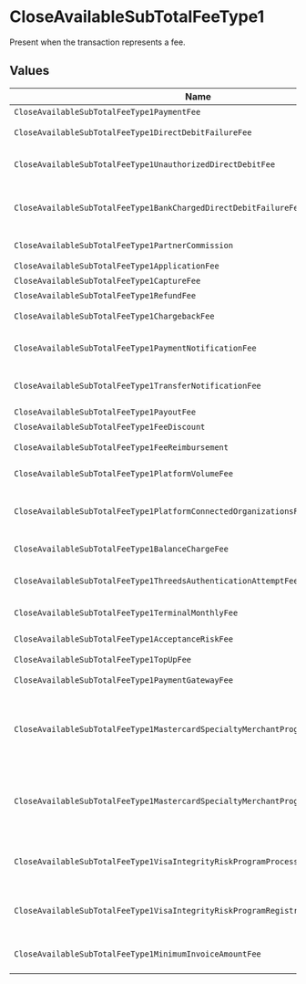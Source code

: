 # CloseAvailableSubTotalFeeType1

Present when the transaction represents a fee.


## Values

| Name                                                                              | Value                                                                             |
| --------------------------------------------------------------------------------- | --------------------------------------------------------------------------------- |
| `CloseAvailableSubTotalFeeType1PaymentFee`                                        | payment-fee                                                                       |
| `CloseAvailableSubTotalFeeType1DirectDebitFailureFee`                             | direct-debit-failure-fee                                                          |
| `CloseAvailableSubTotalFeeType1UnauthorizedDirectDebitFee`                        | unauthorized-direct-debit-fee                                                     |
| `CloseAvailableSubTotalFeeType1BankChargedDirectDebitFailureFee`                  | bank-charged-direct-debit-failure-fee                                             |
| `CloseAvailableSubTotalFeeType1PartnerCommission`                                 | partner-commission                                                                |
| `CloseAvailableSubTotalFeeType1ApplicationFee`                                    | application-fee                                                                   |
| `CloseAvailableSubTotalFeeType1CaptureFee`                                        | capture-fee                                                                       |
| `CloseAvailableSubTotalFeeType1RefundFee`                                         | refund-fee                                                                        |
| `CloseAvailableSubTotalFeeType1ChargebackFee`                                     | chargeback-fee                                                                    |
| `CloseAvailableSubTotalFeeType1PaymentNotificationFee`                            | payment-notification-fee                                                          |
| `CloseAvailableSubTotalFeeType1TransferNotificationFee`                           | transfer-notification-fee                                                         |
| `CloseAvailableSubTotalFeeType1PayoutFee`                                         | payout-fee                                                                        |
| `CloseAvailableSubTotalFeeType1FeeDiscount`                                       | fee-discount                                                                      |
| `CloseAvailableSubTotalFeeType1FeeReimbursement`                                  | fee-reimbursement                                                                 |
| `CloseAvailableSubTotalFeeType1PlatformVolumeFee`                                 | platform-volume-fee                                                               |
| `CloseAvailableSubTotalFeeType1PlatformConnectedOrganizationsFee`                 | platform-connected-organizations-fee                                              |
| `CloseAvailableSubTotalFeeType1BalanceChargeFee`                                  | balance-charge-fee                                                                |
| `CloseAvailableSubTotalFeeType1ThreedsAuthenticationAttemptFee`                   | 3ds-authentication-attempt-fee                                                    |
| `CloseAvailableSubTotalFeeType1TerminalMonthlyFee`                                | terminal-monthly-fee                                                              |
| `CloseAvailableSubTotalFeeType1AcceptanceRiskFee`                                 | acceptance-risk-fee                                                               |
| `CloseAvailableSubTotalFeeType1TopUpFee`                                          | top-up-fee                                                                        |
| `CloseAvailableSubTotalFeeType1PaymentGatewayFee`                                 | payment-gateway-fee                                                               |
| `CloseAvailableSubTotalFeeType1MastercardSpecialtyMerchantProgramProcessingFee`   | mastercard-specialty-merchant-program-processing-fee                              |
| `CloseAvailableSubTotalFeeType1MastercardSpecialtyMerchantProgramRegistrationFee` | mastercard-specialty-merchant-program-registration-fee                            |
| `CloseAvailableSubTotalFeeType1VisaIntegrityRiskProgramProcessingFee`             | visa-integrity-risk-program-processing-fee                                        |
| `CloseAvailableSubTotalFeeType1VisaIntegrityRiskProgramRegistrationFee`           | visa-integrity-risk-program-registration-fee                                      |
| `CloseAvailableSubTotalFeeType1MinimumInvoiceAmountFee`                           | minimum-invoice-amount-fee                                                        |